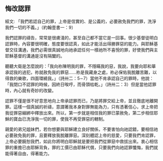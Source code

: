 ## 悔改認罪 ##

經文: 「我們若認自己的罪，上帝是信實的、是公義的，必要赦免我們的罪，洗淨我們一切的不義。」（約翰壹書一：9）



我們認罪的禱告，常常是很膚淺的，甚至自己都不當它是一回事。很少基督徒明白認罪時，內容要很明確，態度要很認真，如此才能活出得勝罪惡的能力。與耶穌基督交往溝通，我們必需很真誠地向祂承認任何一樣祂所不喜悅的罪，好使我們與主耶穌基督的溝通是沒有隔闔的。

聽聽大衛是怎麼說的：「我向祢陳明我的罪，不隱瞞我的惡，我說，我要向耶和華承認我的過犯，祢就赦免我的罪惡……祢是我藏身之處，祢必保佑我脫離苦難，以得救的樂歌，四面環繞我。」（詩卅二：5∼7）當他不肯承認自己的罪時，他說：「我閉口不認罪的時候，因終日唉哼，而骨頭枯乾。」（詩卅二：3）但是當他認罪時，內心就有奇妙的改變。

認罪不僅是很不好意思地向上帝承認罪而已，乃是將罪交給上帝，並且徹底地離開罪。這樣一個真誠的祈禱，意謂著我本身對罪無能為力，只有憑著信心，求上帝把我從罪惡綑綁中釋放出來。所以，第一步就是相信我的罪已蒙赦免，第二步相信耶穌的寶血已洗淨我一切的罪，使我不再受罪惡的轄制。

親愛的弟兄姐妹們，若你想要與耶穌建立良好關係，不要害怕向祂認錯，要相信祂必要赦免我的罪，且要釋放我脫離罪惡。深刻體認上帝的慈愛，只要我們肯認罪，上帝必要饒恕我們，如此你將明白耶穌就是要把我們從罪惡中救拔出來。衷心相信罪的重擔已由耶穌背負，罪的工價已由耶穌代償，只要我們向祂認罪懺悔，我們就能得著自由，得著能力。